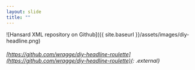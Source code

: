 ```yaml
---
layout: slide
title: ""
---
```



![Hansard XML repository on Github]({{ site.baseurl }}/assets/images/diy-headline.png)

###### [https://github.com/wragge/diy-headline-roulette](https://github.com/wragge/diy-headline-roulette){: .external}